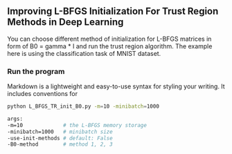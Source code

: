 ## Improving L-BFGS Initialization For Trust Region Methods in Deep Learning

You can choose different method of initialization for L-BFGS matrices in form of B0 = gamma * I and run the trust region algorithm. The example here is using the classification task of MNIST dataset. 
### Run the program

Markdown is a lightweight and easy-to-use syntax for styling your writing. It includes conventions for

```bash
python L_BFGS_TR_init_B0.py -m=10 -minibatch=1000 

args:
-m=10             # the L-BFGS memory storage
-minibatch=1000   # minibatch size
-use-init-methods # default: False
-B0-method        # method 1, 2, 3
```
